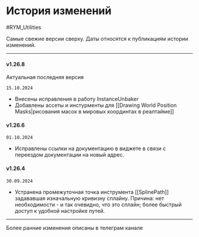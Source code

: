# История изменений

#RYM_Utilities

Самые свежие версии сверху. Даты относятся к публикациям истории изменений.

---


#### v1.26.8
Актуальная последняя версия

`15.10.2024`

* Внесены исправления в работу InstanceUnbaker
* Добавлены ассеты и инстурменты для [[Drawing World Position Masks|рисования масок в мировых координтах в реалтайме]]

#### v1.26.6

`01.10.2024`

* Исправлены ссылки на документацию в виджете в связи с переездом документации на новый адрес.

#### v1.26.4

`30.09.2024`

* Устранена промежуточная точка инструмента [[SplinePath]] задававшая изначальную кривизну сплайну. Причина: нет необходимости - и так очевидно, что это сплайн; более быстрый доступ к удобной настройке путей.



---

Более ранние изменения описаны в телеграм канале 